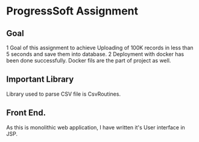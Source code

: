# ProgressSoft Assignment

## Goal

1 Goal of this assignment to achieve Uploading of 100K records in less than 5 seconds and save them into database.
2 Deployment with docker has been done successfully. Docker fils are the part of project as well.

## Important Library
Library used to parse CSV file is CsvRoutines.

## Front End.
As this is monolithic web application, I have written it's User interface in JSP.



